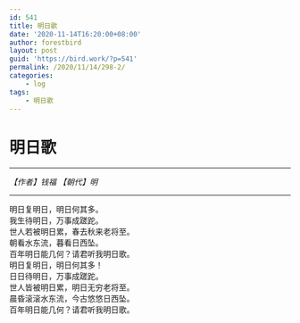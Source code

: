 ```yaml
---
id: 541
title: 明日歌
date: '2020-11-14T16:20:00+08:00'
author: forestbird
layout: post
guid: 'https://bird.work/?p=541'
permalink: /2020/11/14/298-2/
categories:
    - log
tags:
    - 明日歌
---
```


# 明日歌

---

*【作者】钱福 【朝代】明*

---

明日复明日，明日何其多。  
我生待明日，万事成蹉跎。  
世人若被明日累，春去秋来老将至。  
朝看水东流，暮看日西坠。  
百年明日能几何？请君听我明日歌。  
明日复明日，明日何其多！  
日日待明日，万事成蹉跎。  
世人皆被明日累，明日无穷老将至。  
晨昏滚滚水东流，今古悠悠日西坠。  
百年明日能几何？请君听我明日歌。